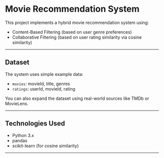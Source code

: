 # Movie Recommendation System

This project implements a hybrid movie recommendation system using:

-  Content-Based Filtering (based on user genre preferences)
- Collaborative Filtering (based on user rating similarity via cosine similarity)

---

##  Dataset

The system uses simple example data:

- `movies`: movieId, title, genres  
- `ratings`: userId, movieId, rating  

You can also expand the dataset using real-world sources like TMDb or MovieLens.

---

##  Technologies Used

- Python 3.x  
- pandas  
- scikit-learn (for cosine similarity)  

---
   
